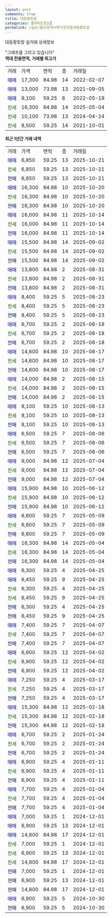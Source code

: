 ```yaml
---
layout: post
comments: true
title: 대동황토방
categories: [아파트정보]
permalink: /apt/울산광역시북구천곡동대동황토방
---
```


대동황토방 실거래 상세정보

<script type="text/javascript">
  google.charts.load('current', {'packages':['line', 'corechart']});
  google.charts.setOnLoadCallback(drawChart);

  function drawChart() {
    var data = new google.visualization.DataTable();
    data.addColumn('date', '거래일');
    data.addColumn('number', "매매");
    data.addColumn('number', "전세");
    data.addColumn('number', "전매");

    data.addRows([[new Date(Date.parse("2025-10-21")), 6850, null, null], [new Date(Date.parse("2025-10-21")), null, 6850, null], [new Date(Date.parse("2025-10-21")), null, null, 6850], [new Date(Date.parse("2025-10-20")), 16300, null, null], [new Date(Date.parse("2025-10-20")), null, 16300, null], [new Date(Date.parse("2025-10-20")), null, null, 16300], [new Date(Date.parse("2025-10-14")), 16000, null, null], [new Date(Date.parse("2025-10-14")), null, 16000, null], [new Date(Date.parse("2025-10-14")), null, null, 16000], [new Date(Date.parse("2025-09-02")), 15500, null, null], [new Date(Date.parse("2025-09-02")), null, 15500, null], [new Date(Date.parse("2025-09-02")), null, null, 15500], [new Date(Date.parse("2025-08-31")), 13800, null, null], [new Date(Date.parse("2025-08-31")), null, 13800, null], [new Date(Date.parse("2025-08-31")), null, null, 13800], [new Date(Date.parse("2025-08-23")), 8400, null, null], [new Date(Date.parse("2025-08-23")), null, 8400, null], [new Date(Date.parse("2025-08-23")), null, null, 8400], [new Date(Date.parse("2025-08-18")), 6700, null, null], [new Date(Date.parse("2025-08-18")), null, 6700, null], [new Date(Date.parse("2025-08-18")), null, null, 6700], [new Date(Date.parse("2025-08-17")), 14600, null, null], [new Date(Date.parse("2025-08-17")), null, 14600, null], [new Date(Date.parse("2025-08-17")), null, null, 14600], [new Date(Date.parse("2025-08-15")), 14000, null, null], [new Date(Date.parse("2025-08-15")), null, 14000, null], [new Date(Date.parse("2025-08-15")), null, null, 14000], [new Date(Date.parse("2025-08-13")), 8100, null, null], [new Date(Date.parse("2025-08-13")), null, 8100, null], [new Date(Date.parse("2025-08-13")), null, null, 8100], [new Date(Date.parse("2025-08-06")), 6500, null, null], [new Date(Date.parse("2025-08-06")), null, 6500, null], [new Date(Date.parse("2025-08-06")), null, null, 6500], [new Date(Date.parse("2025-07-04")), 9000, null, null], [new Date(Date.parse("2025-07-04")), null, 9000, null], [new Date(Date.parse("2025-07-04")), null, null, 9000], [new Date(Date.parse("2025-06-12")), 15900, null, null], [new Date(Date.parse("2025-06-12")), null, 15900, null], [new Date(Date.parse("2025-06-12")), null, null, 15900], [new Date(Date.parse("2025-05-09")), 6800, null, null], [new Date(Date.parse("2025-05-09")), null, 6800, null], [new Date(Date.parse("2025-05-09")), null, null, 6800], [new Date(Date.parse("2025-05-04")), 16300, null, null], [new Date(Date.parse("2025-05-04")), null, 16300, null], [new Date(Date.parse("2025-05-04")), null, null, 16300], [new Date(Date.parse("2025-04-25")), 6300, null, null], [new Date(Date.parse("2025-04-25")), 6450, null, null], [new Date(Date.parse("2025-04-25")), null, 6300, null], [new Date(Date.parse("2025-04-25")), null, 6450, null], [new Date(Date.parse("2025-04-25")), null, null, 6300], [new Date(Date.parse("2025-04-25")), null, null, 6450], [new Date(Date.parse("2025-04-07")), 7400, null, null], [new Date(Date.parse("2025-04-07")), null, 7400, null], [new Date(Date.parse("2025-04-07")), null, null, 7400], [new Date(Date.parse("2025-04-02")), 6900, null, null], [new Date(Date.parse("2025-04-02")), null, 6900, null], [new Date(Date.parse("2025-04-02")), null, null, 6900], [new Date(Date.parse("2025-03-17")), 7250, null, null], [new Date(Date.parse("2025-03-17")), null, 7250, null], [new Date(Date.parse("2025-03-17")), null, null, 7250], [new Date(Date.parse("2025-02-18")), 15300, null, null], [new Date(Date.parse("2025-02-18")), null, 15300, null], [new Date(Date.parse("2025-02-18")), null, null, 15300], [new Date(Date.parse("2025-01-24")), 6700, null, null], [new Date(Date.parse("2025-01-24")), null, 6700, null], [new Date(Date.parse("2025-01-24")), null, null, 6700], [new Date(Date.parse("2025-01-11")), 6900, null, null], [new Date(Date.parse("2025-01-11")), null, 6900, null], [new Date(Date.parse("2025-01-11")), null, null, 6900], [new Date(Date.parse("2025-01-04")), 7700, null, null], [new Date(Date.parse("2025-01-04")), null, 7700, null], [new Date(Date.parse("2025-01-04")), null, null, 7700], [new Date(Date.parse("2024-12-01")), 7000, null, null], [new Date(Date.parse("2024-12-01")), 6900, null, null], [new Date(Date.parse("2024-12-01")), 14800, null, null], [new Date(Date.parse("2024-12-01")), null, 7000, null], [new Date(Date.parse("2024-12-01")), null, 6900, null], [new Date(Date.parse("2024-12-01")), null, 14800, null], [new Date(Date.parse("2024-12-01")), null, null, 7000], [new Date(Date.parse("2024-12-01")), null, null, 6900], [new Date(Date.parse("2024-12-01")), null, null, 14800], [new Date(Date.parse("2024-10-30")), 6900, null, null], [new Date(Date.parse("2024-10-30")), null, null, 6900]]);

    var options = {
      hAxis: {
        format: 'yyyy/MM/dd'
      },    
      lineWidth: 0,
      pointsVisible: true,    
      title: '최근 1년간 유형별 실거래가 분포',
      legend: { position: 'bottom' }
    };

    var formatter = new google.visualization.NumberFormat({pattern:'###,###'} );
    formatter.format(data, 1);
    formatter.format(data, 2);
    
    setTimeout(function() {
        var chart = new google.visualization.LineChart(document.getElementById('columnchart_material'));
        chart.draw(data, (options));
        document.getElementById('loading').style.display = 'none';
    }, 200);
  }
</script>


<div id="loading" style="z-index:20; display: block; margin-left: 0px">"그래프를 그리고 있습니다"</div>
<div id="columnchart_material" style="width: 95%; margin-left: 0px; display: block"></div>
<!-- contents start -->
<b>역대 전용면적, 거래별 최고가</b>
<table class="sortable">
    <tr>
      <td>거래</td>
      <td>가격</td>
      <td>면적</td>
      <td>층</td>
      <td>거래일</td>
    </tr>
        <tr>
          <td><a style="color: blue">매매</a></td>
          <td>17,300</td>
          <td>84.98</td>
          <td>14</td>
          <td>2022-02-07</td>
        </tr>            <tr>
          <td><a style="color: blue">매매</a></td>
          <td>13,000</td>
          <td>73.98</td>
          <td>13</td>
          <td>2021-09-05</td>
        </tr>            <tr>
          <td><a style="color: blue">매매</a></td>
          <td>9,100</td>
          <td>59.25</td>
          <td>8</td>
          <td>2022-05-19</td>
        </tr>        
        <tr>
              <td><a style="color: darkgreen">전세</a></td>
              <td>16,300</td>
              <td>84.98</td>
              <td>14</td>
              <td>2025-05-04</td>
            </tr>            <tr>
              <td><a style="color: darkgreen">전세</a></td>
              <td>10,100</td>
              <td>73.98</td>
              <td>13</td>
              <td>2024-04-24</td>
            </tr>            <tr>
              <td><a style="color: darkgreen">전세</a></td>
              <td>8,500</td>
              <td>59.25</td>
              <td>14</td>
              <td>2021-10-01</td>
            </tr>        
    
</table>

<b>최근 1년간 거래 내역</b>

<table class="sortable">
    <tr>
      <td>거래</td>
      <td>가격</td>
      <td>면적</td>
      <td>층</td>
      <td>거래일</td>
    </tr>
    <tr>
      <td><a style="color: blue">매매</a></td>
      <td>6,850</td>
      <td>59.25</td>
      <td>13</td>
      <td>2025-10-21</td>
    </tr>          <tr>
      <td><a style="color: darkgreen">전세</a></td>
      <td>6,850</td>
      <td>59.25</td>
      <td>13</td>
      <td>2025-10-21</td>
    </tr>          <tr>
      <td><a style="color: darkblue">전매</a></td>
      <td>6,850</td>
      <td>59.25</td>
      <td>13</td>
      <td>2025-10-21</td>
    </tr>          <tr>
      <td><a style="color: blue">매매</a></td>
      <td>16,300</td>
      <td>84.98</td>
      <td>10</td>
      <td>2025-10-20</td>
    </tr>          <tr>
      <td><a style="color: darkgreen">전세</a></td>
      <td>16,300</td>
      <td>84.98</td>
      <td>10</td>
      <td>2025-10-20</td>
    </tr>          <tr>
      <td><a style="color: darkblue">전매</a></td>
      <td>16,300</td>
      <td>84.98</td>
      <td>10</td>
      <td>2025-10-20</td>
    </tr>          <tr>
      <td><a style="color: blue">매매</a></td>
      <td>16,000</td>
      <td>84.98</td>
      <td>11</td>
      <td>2025-10-14</td>
    </tr>          <tr>
      <td><a style="color: darkgreen">전세</a></td>
      <td>16,000</td>
      <td>84.98</td>
      <td>11</td>
      <td>2025-10-14</td>
    </tr>          <tr>
      <td><a style="color: darkblue">전매</a></td>
      <td>16,000</td>
      <td>84.98</td>
      <td>11</td>
      <td>2025-10-14</td>
    </tr>          <tr>
      <td><a style="color: blue">매매</a></td>
      <td>15,500</td>
      <td>84.98</td>
      <td>14</td>
      <td>2025-09-02</td>
    </tr>          <tr>
      <td><a style="color: darkgreen">전세</a></td>
      <td>15,500</td>
      <td>84.98</td>
      <td>14</td>
      <td>2025-09-02</td>
    </tr>          <tr>
      <td><a style="color: darkblue">전매</a></td>
      <td>15,500</td>
      <td>84.98</td>
      <td>14</td>
      <td>2025-09-02</td>
    </tr>          <tr>
      <td><a style="color: blue">매매</a></td>
      <td>13,800</td>
      <td>84.98</td>
      <td>2</td>
      <td>2025-08-31</td>
    </tr>          <tr>
      <td><a style="color: darkgreen">전세</a></td>
      <td>13,800</td>
      <td>84.98</td>
      <td>2</td>
      <td>2025-08-31</td>
    </tr>          <tr>
      <td><a style="color: darkblue">전매</a></td>
      <td>13,800</td>
      <td>84.98</td>
      <td>2</td>
      <td>2025-08-31</td>
    </tr>          <tr>
      <td><a style="color: blue">매매</a></td>
      <td>8,400</td>
      <td>59.25</td>
      <td>5</td>
      <td>2025-08-23</td>
    </tr>          <tr>
      <td><a style="color: darkgreen">전세</a></td>
      <td>8,400</td>
      <td>59.25</td>
      <td>5</td>
      <td>2025-08-23</td>
    </tr>          <tr>
      <td><a style="color: darkblue">전매</a></td>
      <td>8,400</td>
      <td>59.25</td>
      <td>5</td>
      <td>2025-08-23</td>
    </tr>          <tr>
      <td><a style="color: blue">매매</a></td>
      <td>6,700</td>
      <td>59.25</td>
      <td>2</td>
      <td>2025-08-18</td>
    </tr>          <tr>
      <td><a style="color: darkgreen">전세</a></td>
      <td>6,700</td>
      <td>59.25</td>
      <td>2</td>
      <td>2025-08-18</td>
    </tr>          <tr>
      <td><a style="color: darkblue">전매</a></td>
      <td>6,700</td>
      <td>59.25</td>
      <td>2</td>
      <td>2025-08-18</td>
    </tr>          <tr>
      <td><a style="color: blue">매매</a></td>
      <td>14,600</td>
      <td>84.98</td>
      <td>10</td>
      <td>2025-08-17</td>
    </tr>          <tr>
      <td><a style="color: darkgreen">전세</a></td>
      <td>14,600</td>
      <td>84.98</td>
      <td>10</td>
      <td>2025-08-17</td>
    </tr>          <tr>
      <td><a style="color: darkblue">전매</a></td>
      <td>14,600</td>
      <td>84.98</td>
      <td>10</td>
      <td>2025-08-17</td>
    </tr>          <tr>
      <td><a style="color: blue">매매</a></td>
      <td>14,000</td>
      <td>84.98</td>
      <td>2</td>
      <td>2025-08-15</td>
    </tr>          <tr>
      <td><a style="color: darkgreen">전세</a></td>
      <td>14,000</td>
      <td>84.98</td>
      <td>2</td>
      <td>2025-08-15</td>
    </tr>          <tr>
      <td><a style="color: darkblue">전매</a></td>
      <td>14,000</td>
      <td>84.98</td>
      <td>2</td>
      <td>2025-08-15</td>
    </tr>          <tr>
      <td><a style="color: blue">매매</a></td>
      <td>8,100</td>
      <td>59.25</td>
      <td>10</td>
      <td>2025-08-13</td>
    </tr>          <tr>
      <td><a style="color: darkgreen">전세</a></td>
      <td>8,100</td>
      <td>59.25</td>
      <td>10</td>
      <td>2025-08-13</td>
    </tr>          <tr>
      <td><a style="color: darkblue">전매</a></td>
      <td>8,100</td>
      <td>59.25</td>
      <td>10</td>
      <td>2025-08-13</td>
    </tr>          <tr>
      <td><a style="color: blue">매매</a></td>
      <td>6,500</td>
      <td>59.25</td>
      <td>7</td>
      <td>2025-08-06</td>
    </tr>          <tr>
      <td><a style="color: darkgreen">전세</a></td>
      <td>6,500</td>
      <td>59.25</td>
      <td>7</td>
      <td>2025-08-06</td>
    </tr>          <tr>
      <td><a style="color: darkblue">전매</a></td>
      <td>6,500</td>
      <td>59.25</td>
      <td>7</td>
      <td>2025-08-06</td>
    </tr>          <tr>
      <td><a style="color: blue">매매</a></td>
      <td>9,000</td>
      <td>84.98</td>
      <td>12</td>
      <td>2025-07-04</td>
    </tr>          <tr>
      <td><a style="color: darkgreen">전세</a></td>
      <td>9,000</td>
      <td>84.98</td>
      <td>12</td>
      <td>2025-07-04</td>
    </tr>          <tr>
      <td><a style="color: darkblue">전매</a></td>
      <td>9,000</td>
      <td>84.98</td>
      <td>12</td>
      <td>2025-07-04</td>
    </tr>          <tr>
      <td><a style="color: blue">매매</a></td>
      <td>15,900</td>
      <td>84.98</td>
      <td>10</td>
      <td>2025-06-12</td>
    </tr>          <tr>
      <td><a style="color: darkgreen">전세</a></td>
      <td>15,900</td>
      <td>84.98</td>
      <td>10</td>
      <td>2025-06-12</td>
    </tr>          <tr>
      <td><a style="color: darkblue">전매</a></td>
      <td>15,900</td>
      <td>84.98</td>
      <td>10</td>
      <td>2025-06-12</td>
    </tr>          <tr>
      <td><a style="color: blue">매매</a></td>
      <td>6,800</td>
      <td>59.25</td>
      <td>7</td>
      <td>2025-05-09</td>
    </tr>          <tr>
      <td><a style="color: darkgreen">전세</a></td>
      <td>6,800</td>
      <td>59.25</td>
      <td>7</td>
      <td>2025-05-09</td>
    </tr>          <tr>
      <td><a style="color: darkblue">전매</a></td>
      <td>6,800</td>
      <td>59.25</td>
      <td>7</td>
      <td>2025-05-09</td>
    </tr>          <tr>
      <td><a style="color: blue">매매</a></td>
      <td>16,300</td>
      <td>84.98</td>
      <td>14</td>
      <td>2025-05-04</td>
    </tr>          <tr>
      <td><a style="color: darkgreen">전세</a></td>
      <td>16,300</td>
      <td>84.98</td>
      <td>14</td>
      <td>2025-05-04</td>
    </tr>          <tr>
      <td><a style="color: darkblue">전매</a></td>
      <td>16,300</td>
      <td>84.98</td>
      <td>14</td>
      <td>2025-05-04</td>
    </tr>          <tr>
      <td><a style="color: blue">매매</a></td>
      <td>6,300</td>
      <td>59.25</td>
      <td>4</td>
      <td>2025-04-25</td>
    </tr>          <tr>
      <td><a style="color: blue">매매</a></td>
      <td>6,450</td>
      <td>59.25</td>
      <td>9</td>
      <td>2025-04-25</td>
    </tr>          <tr>
      <td><a style="color: darkgreen">전세</a></td>
      <td>6,300</td>
      <td>59.25</td>
      <td>4</td>
      <td>2025-04-25</td>
    </tr>          <tr>
      <td><a style="color: darkgreen">전세</a></td>
      <td>6,450</td>
      <td>59.25</td>
      <td>9</td>
      <td>2025-04-25</td>
    </tr>          <tr>
      <td><a style="color: darkblue">전매</a></td>
      <td>6,300</td>
      <td>59.25</td>
      <td>4</td>
      <td>2025-04-25</td>
    </tr>          <tr>
      <td><a style="color: darkblue">전매</a></td>
      <td>6,450</td>
      <td>59.25</td>
      <td>9</td>
      <td>2025-04-25</td>
    </tr>          <tr>
      <td><a style="color: blue">매매</a></td>
      <td>7,400</td>
      <td>59.25</td>
      <td>7</td>
      <td>2025-04-07</td>
    </tr>          <tr>
      <td><a style="color: darkgreen">전세</a></td>
      <td>7,400</td>
      <td>59.25</td>
      <td>7</td>
      <td>2025-04-07</td>
    </tr>          <tr>
      <td><a style="color: darkblue">전매</a></td>
      <td>7,400</td>
      <td>59.25</td>
      <td>7</td>
      <td>2025-04-07</td>
    </tr>          <tr>
      <td><a style="color: blue">매매</a></td>
      <td>6,900</td>
      <td>59.25</td>
      <td>12</td>
      <td>2025-04-02</td>
    </tr>          <tr>
      <td><a style="color: darkgreen">전세</a></td>
      <td>6,900</td>
      <td>59.25</td>
      <td>12</td>
      <td>2025-04-02</td>
    </tr>          <tr>
      <td><a style="color: darkblue">전매</a></td>
      <td>6,900</td>
      <td>59.25</td>
      <td>12</td>
      <td>2025-04-02</td>
    </tr>          <tr>
      <td><a style="color: blue">매매</a></td>
      <td>7,250</td>
      <td>59.25</td>
      <td>4</td>
      <td>2025-03-17</td>
    </tr>          <tr>
      <td><a style="color: darkgreen">전세</a></td>
      <td>7,250</td>
      <td>59.25</td>
      <td>4</td>
      <td>2025-03-17</td>
    </tr>          <tr>
      <td><a style="color: darkblue">전매</a></td>
      <td>7,250</td>
      <td>59.25</td>
      <td>4</td>
      <td>2025-03-17</td>
    </tr>          <tr>
      <td><a style="color: blue">매매</a></td>
      <td>15,300</td>
      <td>84.98</td>
      <td>12</td>
      <td>2025-02-18</td>
    </tr>          <tr>
      <td><a style="color: darkgreen">전세</a></td>
      <td>15,300</td>
      <td>84.98</td>
      <td>12</td>
      <td>2025-02-18</td>
    </tr>          <tr>
      <td><a style="color: darkblue">전매</a></td>
      <td>15,300</td>
      <td>84.98</td>
      <td>12</td>
      <td>2025-02-18</td>
    </tr>          <tr>
      <td><a style="color: blue">매매</a></td>
      <td>6,700</td>
      <td>59.25</td>
      <td>2</td>
      <td>2025-01-24</td>
    </tr>          <tr>
      <td><a style="color: darkgreen">전세</a></td>
      <td>6,700</td>
      <td>59.25</td>
      <td>2</td>
      <td>2025-01-24</td>
    </tr>          <tr>
      <td><a style="color: darkblue">전매</a></td>
      <td>6,700</td>
      <td>59.25</td>
      <td>2</td>
      <td>2025-01-24</td>
    </tr>          <tr>
      <td><a style="color: blue">매매</a></td>
      <td>6,900</td>
      <td>59.25</td>
      <td>4</td>
      <td>2025-01-11</td>
    </tr>          <tr>
      <td><a style="color: darkgreen">전세</a></td>
      <td>6,900</td>
      <td>59.25</td>
      <td>4</td>
      <td>2025-01-11</td>
    </tr>          <tr>
      <td><a style="color: darkblue">전매</a></td>
      <td>6,900</td>
      <td>59.25</td>
      <td>4</td>
      <td>2025-01-11</td>
    </tr>          <tr>
      <td><a style="color: blue">매매</a></td>
      <td>7,700</td>
      <td>59.25</td>
      <td>4</td>
      <td>2025-01-04</td>
    </tr>          <tr>
      <td><a style="color: darkgreen">전세</a></td>
      <td>7,700</td>
      <td>59.25</td>
      <td>4</td>
      <td>2025-01-04</td>
    </tr>          <tr>
      <td><a style="color: darkblue">전매</a></td>
      <td>7,700</td>
      <td>59.25</td>
      <td>4</td>
      <td>2025-01-04</td>
    </tr>          <tr>
      <td><a style="color: blue">매매</a></td>
      <td>7,000</td>
      <td>59.25</td>
      <td>1</td>
      <td>2024-12-01</td>
    </tr>          <tr>
      <td><a style="color: blue">매매</a></td>
      <td>6,900</td>
      <td>59.25</td>
      <td>13</td>
      <td>2024-12-01</td>
    </tr>          <tr>
      <td><a style="color: blue">매매</a></td>
      <td>14,800</td>
      <td>84.98</td>
      <td>17</td>
      <td>2024-12-01</td>
    </tr>          <tr>
      <td><a style="color: darkgreen">전세</a></td>
      <td>7,000</td>
      <td>59.25</td>
      <td>1</td>
      <td>2024-12-01</td>
    </tr>          <tr>
      <td><a style="color: darkgreen">전세</a></td>
      <td>6,900</td>
      <td>59.25</td>
      <td>13</td>
      <td>2024-12-01</td>
    </tr>          <tr>
      <td><a style="color: darkgreen">전세</a></td>
      <td>14,800</td>
      <td>84.98</td>
      <td>17</td>
      <td>2024-12-01</td>
    </tr>          <tr>
      <td><a style="color: darkblue">전매</a></td>
      <td>7,000</td>
      <td>59.25</td>
      <td>1</td>
      <td>2024-12-01</td>
    </tr>          <tr>
      <td><a style="color: darkblue">전매</a></td>
      <td>6,900</td>
      <td>59.25</td>
      <td>13</td>
      <td>2024-12-01</td>
    </tr>          <tr>
      <td><a style="color: darkblue">전매</a></td>
      <td>14,800</td>
      <td>84.98</td>
      <td>17</td>
      <td>2024-12-01</td>
    </tr>          <tr>
      <td><a style="color: blue">매매</a></td>
      <td>6,900</td>
      <td>59.25</td>
      <td>5</td>
      <td>2024-10-30</td>
    </tr>          <tr>
      <td><a style="color: darkblue">전매</a></td>
      <td>6,900</td>
      <td>59.25</td>
      <td>5</td>
      <td>2024-10-30</td>
    </tr>      </table>
<!-- contents end -->    

